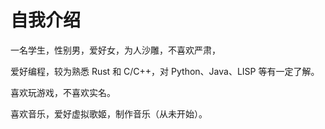 # 自我介绍

一名学生，性别男，爱好女，为人沙雕，不喜欢严肃，

爱好编程，较为熟悉 Rust 和 C/C++，对 Python、Java、LISP 等有一定了解。

喜欢玩游戏，不喜欢实名。

喜欢音乐，爱好虚拟歌姬，制作音乐（从未开始）。

